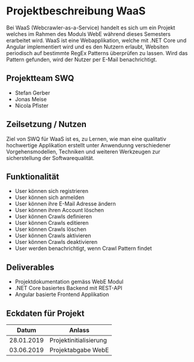 # Projektbeschreibung WaaS

Bei WaaS (Webcrawler-as-a-Service) handelt es sich um ein Projekt welches im Rahmen des Moduls WebE während dieses Semesters erarbeitet wird. WaaS ist eine Webapplikation, welche mit .NET Core und Angular implementiert wird und es den Nutzern erlaubt, Websiten periodisch auf bestimmte RegEx Patterns überprüfen zu lassen. Wird das Pattern gefunden, wird der Nutzer per E-Mail benachrichtigt.

## Projektteam SWQ

* Stefan Gerber
* Jonas Meise
* Nicola Pfister

## Zeilsetzung / Nutzen

Ziel von SWQ für WaaS ist es, zu Lernen, wie man eine qualitativ hochwertige Applikation erstellt unter Anwendunng verschiedener Vorgehensmodellen, Techniken und weiteren Werkzeugen zur sicherstellung der Softwarequalität.

## Funktionalität

* User können sich registrieren
* User können sich anmelden
* User können ihre E-Mail Adresse ändern
* User können ihren Account löschen
* User können Crawls definieren
* User können Crawls editieren
* User können Crawls löschen
* User können Crawls aktivieren
* User können Crawls deaktivieren
* User werden benachrichtigt, wenn Crawl Pattern findet

## Deliverables

* Projektdokumentation gemäss WebE Modul
* .NET Core basiertes Backend mit REST-API
* Angular basierte Frontend Applikation

## Eckdaten für Projekt

| Datum      | Anlass                  |
| ---------- | ----------------------- |
| 28.01.2019 | Projektinitialisierung  |
| 03.06.2019 | Projektabgabe WebE      |
